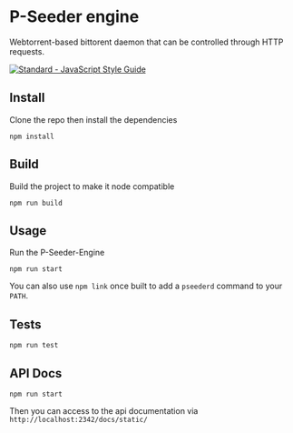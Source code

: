 # P-Seeder engine

Webtorrent-based bittorent daemon that can be controlled through HTTP requests.

[![Standard - JavaScript Style Guide](https://img.shields.io/badge/code_style-standard-brightgreen.svg)](http://standardjs.com/)

## Install
Clone the repo then install the dependencies
```
npm install
```

## Build
Build the project to make it node compatible
```
npm run build
```

## Usage
Run the P-Seeder-Engine
```
npm run start
```
You can also use `npm link` once built to add a `pseederd` command to your `PATH`.

## Tests
```
npm run test
```

## API Docs
```
npm run start
```
Then you can access to the api documentation via `http://localhost:2342/docs/static/`
